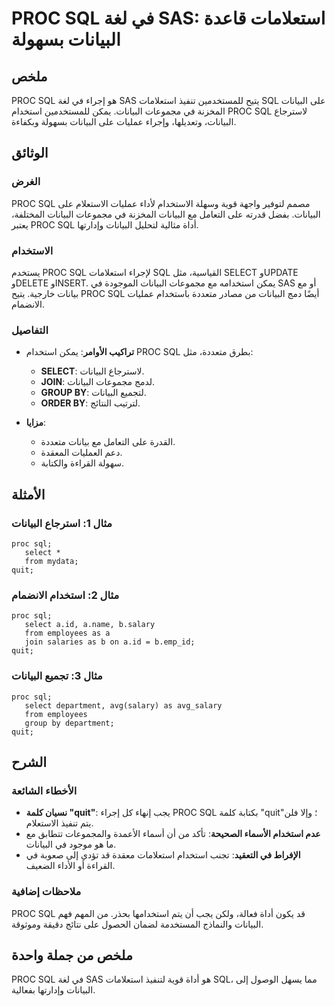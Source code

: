 <!--
Meta Description: # PROC SQL في لغة SAS: استعلامات قاعدة البيانات بسهولة ## ملخص PROC SQL هو إجراء في لغة SAS يتيح للمستخدمين تنفيذ استعلامات SQL على البيانات المخزنة ف...
Meta Keywords: البيانات, sql, proc, sas, على
-->

# PROC SQL في لغة SAS: استعلامات قاعدة البيانات بسهولة

## ملخص
PROC SQL هو إجراء في لغة SAS يتيح للمستخدمين تنفيذ استعلامات SQL على البيانات المخزنة في مجموعات البيانات. يمكن للمستخدمين استخدام PROC SQL لاسترجاع البيانات، وتعديلها، وإجراء عمليات على البيانات بسهولة وبكفاءة.

## الوثائق
### الغرض
PROC SQL مصمم لتوفير واجهة قوية وسهلة الاستخدام لأداء عمليات الاستعلام على البيانات. بفضل قدرته على التعامل مع البيانات المخزنة في مجموعات البيانات المختلفة، يعتبر PROC SQL أداة مثالية لتحليل البيانات وإدارتها.

### الاستخدام
يستخدم PROC SQL لإجراء استعلامات SQL القياسية، مثل SELECT وUPDATE وDELETE وINSERT. يمكن استخدامه مع مجموعات البيانات الموجودة في SAS أو مع بيانات خارجية. يتيح PROC SQL أيضًا دمج البيانات من مصادر متعددة باستخدام عمليات الانضمام.

### التفاصيل
- **تراكيب الأوامر**: يمكن استخدام PROC SQL بطرق متعددة، مثل:
  - **SELECT**: لاسترجاع البيانات.
  - **JOIN**: لدمج مجموعات البيانات.
  - **GROUP BY**: لتجميع البيانات.
  - **ORDER BY**: لترتيب النتائج.
  
- **مزايا**: 
  - القدرة على التعامل مع بيانات متعددة.
  - دعم العمليات المعقدة.
  - سهولة القراءة والكتابة.

## الأمثلة
### مثال 1: استرجاع البيانات
```sas
proc sql;
   select *
   from mydata;
quit;
```

### مثال 2: استخدام الانضمام
```sas
proc sql;
   select a.id, a.name, b.salary
   from employees as a
   join salaries as b on a.id = b.emp_id;
quit;
```

### مثال 3: تجميع البيانات
```sas
proc sql;
   select department, avg(salary) as avg_salary
   from employees
   group by department;
quit;
```

## الشرح
### الأخطاء الشائعة
- **نسيان كلمة "quit"**: يجب إنهاء كل إجراء PROC SQL بكتابة كلمة "quit"؛ وإلا فلن يتم تنفيذ الاستعلام.
- **عدم استخدام الأسماء الصحيحة**: تأكد من أن أسماء الأعمدة والمجموعات تتطابق مع ما هو موجود في البيانات.
- **الإفراط في التعقيد**: تجنب استخدام استعلامات معقدة قد تؤدي إلى صعوبة في القراءة أو الأداء الضعيف.

### ملاحظات إضافية
PROC SQL قد يكون أداة فعالة، ولكن يجب أن يتم استخدامها بحذر. من المهم فهم البيانات والنماذج المستخدمة لضمان الحصول على نتائج دقيقة وموثوقة.

## ملخص من جملة واحدة
PROC SQL في لغة SAS هو أداة قوية لتنفيذ استعلامات SQL، مما يسهل الوصول إلى البيانات وإدارتها بفعالية.